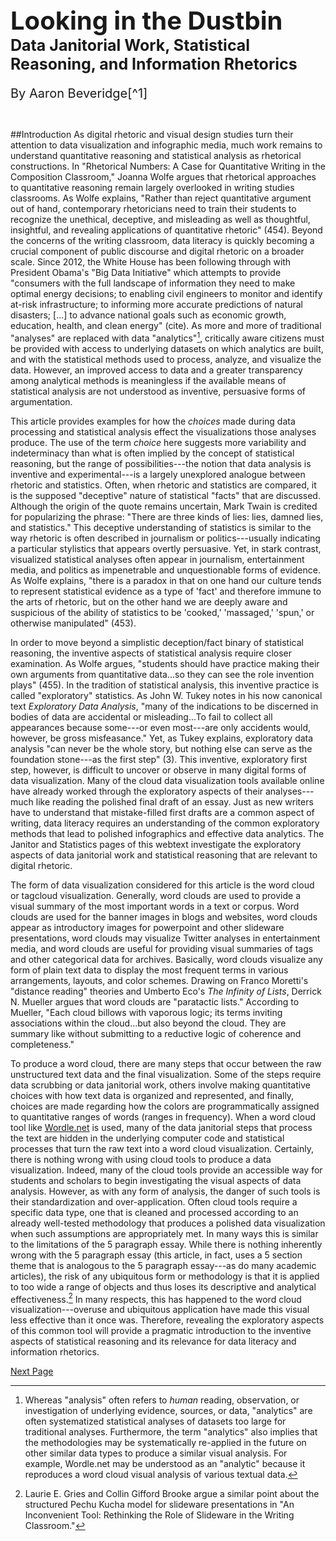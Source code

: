 <p style="font-size:40px;padding-bottom:0;margin-bottom:0"><b>Looking in the Dustbin</b></p>
<p style="font-size:25px;padding-top:0;margin-top:0;padding-bottom:0;margin-bottom:0"><b>Data Janitorial Work, Statistical Reasoning, and Information Rhetorics</b></p>
<p style="font-size:20px;padding-bottom:25px;padding-top:10px;margin-top:10px">By Aaron Beveridge[^1]</p>

##Introduction
As digital rhetoric and visual design studies turn their attention to data visualization and infographic media, much work remains to understand quantitative reasoning and statistical analysis as rhetorical constructions. In "Rhetorical Numbers: A Case for Quantitative Writing in the Composition Classroom," Joanna Wolfe argues that rhetorical approaches to quantitative reasoning remain largely overlooked in writing studies classrooms. As Wolfe explains, "Rather than reject quantitative argument out of hand, contemporary rhetoricians need to train their students to recognize the unethical, deceptive, and misleading as well as thoughtful, insightful, and revealing applications of quantitative rhetoric" (454). Beyond the concerns of the writing classroom, data literacy is quickly becoming a crucial component of public discourse and digital rhetoric on a broader scale. Since 2012, the White House has been following through with President Obama's "Big Data Initiative" which attempts to provide "consumers with the full landscape of information they need to make optimal energy decisions; to enabling civil engineers to monitor and identify at-risk infrastructure; to informing more accurate predictions of natural disasters; [...] to advance national goals such as economic growth, education, health, and clean energy" (cite). As more and more of traditional "analyses" are replaced with data "analytics"[^2], critically aware citizens must be provided with access to underlying datasets on which analytics are built, and with the statistical methods used to process, analyze, and visualize the data. However, an improved access to data and a greater transparency among analytical methods is meaningless if the available means of statistical analysis are not understood as inventive, persuasive forms of argumentation. 

This article provides examples for how the *choices* made during data processing and statistical analysis effect the visualizations those analyses produce. The use of the term *choice* here suggests more variability and indeterminacy than what is often implied by the concept of statistical reasoning, but the range of possibilities---the notion that data analysis is inventive and experimental---is a largely unexplored analogue between rhetoric and statistics. Often, when rhetoric and statistics are compared, it is the supposed "deceptive" nature of statistical "facts" that are discussed. Although the origin of the quote remains uncertain, Mark Twain is credited for popularizing the phrase: "There are three kinds of lies: lies, damned lies, and statistics." This deceptive understanding of statistics is similar to the way rhetoric is often described in journalism or politics---usually indicating a particular stylistics that appears overtly persuasive. Yet, in stark contrast, visualized statistical analyses often appear in journalism, entertainment media, and politics as impenetrable and unquestionable forms of evidence. As Wolfe explains, "there is a paradox in that on one hand our culture tends to represent statistical evidence as a type of 'fact' and therefore immune to the arts of rhetoric, but on the other hand we are deeply aware and suspicious of the ability of statistics to be 'cooked,' 'massaged,' 'spun,' or otherwise manipulated" (453). 

In order to move beyond a simplistic deception/fact binary of statistical reasoning, the inventive aspects of statistical analysis require closer examination. As Wolfe argues, "students should have practice making their own arguments from quantitative data...so they can see the role invention plays" (455). In the tradition of statistical analysis, this inventive practice is called "exploratory" statistics. As John W. Tukey notes in his now canonical text *Exploratory Data Analysis*, "many of the indications to be discerned in bodies of data are accidental or misleading...To fail to collect all appearances because some---or even most---are only accidents would, however, be gross misfeasance." Yet, as Tukey explains, exploratory data analysis "can never be the whole story, but nothing else can serve as the foundation stone---as the first step" (3). This inventive, exploratory first step, however, is difficult to uncover or observe in many digital forms of data visualization. Many of the cloud data visualization tools available online have already worked through the exploratory aspects of their analyses---much like reading the polished final draft of an essay. Just as new writers have to understand that mistake-filled first drafts are a common aspect of writing, data literacy requires an understanding of the common exploratory methods that lead to polished infographics and effective data analytics. The Janitor and Statistics pages of this webtext investigate the exploratory aspects of data janitorial work and statistical reasoning that are relevant to digital rhetoric. 

The form of data visualization considered for this article is the word cloud or tagcloud visualization. Generally, word clouds are used to provide a visual summary of the most important words in a text or corpus. Word clouds are used for the banner images in blogs and websites, word clouds appear as introductory images for powerpoint and other slideware presentations, word clouds may visualize Twitter analyses in entertainment media, and word clouds are useful for providing visual summaries of tags and other categorical data for archives. Basically, word clouds visualize any form of plain text data to display the most frequent terms in various arrangements, layouts, and color schemes. Drawing on Franco Moretti's "distance reading" theories and Umberto Eco's *The Infinity of Lists*, Derrick N. Mueller argues that word clouds are "paratactic lists." According to Mueller, "Each cloud billows with vaporous logic; its terms inviting associations within the cloud...but also beyond the cloud. They are summary like without submitting to a reductive logic of coherence and completeness." 

To produce a word cloud, there are many steps that occur between the raw unstructured text data and the final visualization. Some of the steps require data scrubbing or data janitorial work, others involve making quantitative choices with how text data is organized and represented, and finally, choices are made regarding how the colors are programmatically assigned to quantitative ranges of words (ranges in frequency). When a word cloud tool like [Wordle.net](http://wordle.net) is used, many of the data janitorial steps that process the text are hidden in the underlying computer code and statistical processes that turn the raw text into a word cloud visualization. Certainly, there is nothing wrong with using cloud tools to produce a data visualization. Indeed, many of the cloud tools provide an accessible way for students and scholars to begin investigating the visual aspects of data analysis. However, as with any form of analysis, the danger of such tools is their standardization and over-application. Often cloud tools require a specific data type, one that is cleaned and processed according to an already well-tested methodology that produces a polished data visualization when such assumptions are appropriately met. In many ways this is similar to the limitations of the 5 paragraph essay. While there is nothing inherently wrong with the 5 paragraph essay (this article, in fact, uses a 5 section theme that is analogous to the 5 paragraph essay---as do many academic articles), the risk of any ubiquitous form or methodology is that it is applied to too wide a range of objects and thus loses its descriptive and analytical effectiveness.[^3] In many respects, this has happened to the word cloud visualization---overuse and ubiquitous application have made this visual less effective than it once was. Therefore, revealing the exploratory aspects of this common tool will provide a pragmatic introduction to the inventive aspects of statistical reasoning and its relevance for data literacy and information rhetorics. 

<a href="http://aaronbeveridge.com/data-janitor/methods.html" class="myButton">Next Page</a>

[^1]: Thank you to [Laurie E. Gries](http://legries.com) and [Nicholas Van Horn](http://nicholasvanhorn.com) for their feedback and assistance in reviewing this webtext. 
[^2]: Whereas "analysis" often refers to *human* reading, observation, or investigation of underlying evidence, sources, or data, "analytics" are often systematized statistical analyses of datasets too large for traditional analyses. Furthermore, the term "analytics" also implies that the methodologies may be systematically re-applied in the future on other similar data types to produce a similar visual analysis. For example, Wordle.net may be understood as an "analytic" because it reproduces a word cloud visual analysis of various textual data. 
[^3]: Laurie E. Gries and Collin Gifford Brooke argue a similar point about the structured Pechu Kucha model for slideware presentations in "An Inconvenient Tool: Rethinking the Role of Slideware in the Writing Classroom."
